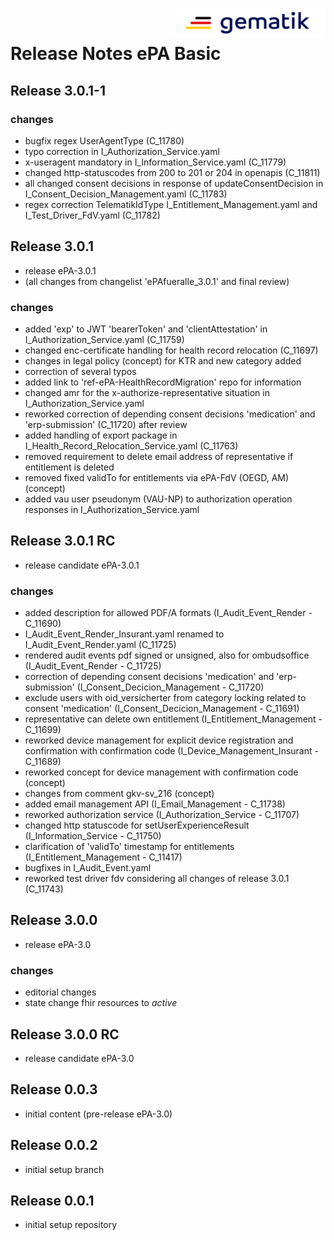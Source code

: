 <img align="right" width="250" height="47" src="images/Gematik_Logo_Flag_With_Background.png"/> <br/>    
 
# Release Notes ePA Basic
## Release 3.0.1-1
### changes
- bugfix regex UserAgentType (C_11780)
- typo correction in I_Authorization_Service.yaml
- x-useragent mandatory in I_Information_Service.yaml (C_11779)
- changed http-statuscodes from 200 to 201 or 204 in openapis (C_11811)
- all changed consent decisions in response of updateConsentDecision in I_Consent_Decision_Management.yaml (C_11783)
- regex correction TelematikIdType I_Entitlement_Management.yaml and I_Test_Driver_FdV.yaml (C_11782)
## Release 3.0.1
- release ePA-3.0.1
- (all changes from changelist 'ePAfueralle_3.0.1' and final review)
### changes
- added 'exp' to JWT 'bearerToken' and 'clientAttestation' in I_Authorization_Service.yaml (C_11759)
- changed enc-certificate handling for health record relocation (C_11697) 
- changes in legal policy (concept) for KTR and new category added
- correction of several typos
- added link to 'ref-ePA-HealthRecordMigration' repo for information
- changed amr for the x-authorize-representative situation in I_Authorization_Service.yaml
- reworked correction of depending consent decisions 'medication' and 'erp-submission' (C_11720) after review
- added handling of export package in I_Health_Record_Relocation_Service.yaml (C_11763)
- removed requirement to delete email address of representative if entitlement is deleted
- removed fixed validTo for entitlements via ePA-FdV (OEGD, AM) (concept)
- added vau user pseudonym (VAU-NP) to authorization operation responses in I_Authorization_Service.yaml
## Release 3.0.1 RC
- release candidate ePA-3.0.1
### changes
- added description for allowed PDF/A formats (I_Audit_Event_Render - C_11690) 
- I_Audit_Event_Render_Insurant.yaml renamed to I_Audit_Event_Render.yaml (C_11725) 
- rendered audit events pdf signed or unsigned, also for ombudsoffice (I_Audit_Event_Render - C_11725) 
- correction of depending consent decisions 'medication' and 'erp-submission' (I_Consent_Decicion_Management - C_11720) 
- exclude users with oid_versicherter from category locking related to consent 'medication' (I_Consent_Decicion_Management - C_11691)
- representative can delete own entitlement (I_Entitlement_Management - C_11699)
- reworked device management for explicit device registration and confirmation with confirmation code (I_Device_Management_Insurant - C_11689) 
- reworked concept for device management with confirmation code (concept)
- changes from comment gkv-sv_216 (concept)
- added email management API (I_Email_Management - C_11738)
- reworked authorization service (I_Authorization_Service - C_11707)
- changed http statuscode for setUserExperienceResult (I_Information_Service - C_11750)
- clarification of 'validTo' timestamp for entitlements (I_Entitlement_Management - C_11417)
- bugfixes in I_Audit_Event.yaml
- reworked test driver fdv considering all changes of release 3.0.1 (C_11743)
## Release 3.0.0
- release ePA-3.0
### changes
- editorial changes
- state change fhir resources to _active_
## Release 3.0.0 RC
- release candidate ePA-3.0
## Release 0.0.3
- initial content (pre-release ePA-3.0)
## Release 0.0.2
- initial setup branch
## Release 0.0.1
- initial setup repository
